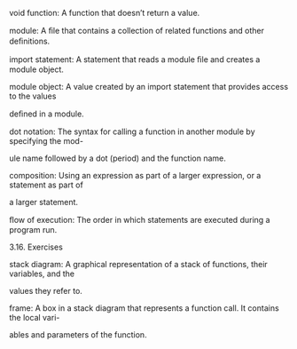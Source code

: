 void function: A function that doesn’t return a value.

module: A ﬁle that contains a collection of related functions and other deﬁnitions.

import statement: A statement that reads a module ﬁle and creates a module object.

module object: A value created by an import statement that provides access to the values

deﬁned in a module.

dot notation: The syntax for calling a function in another module by specifying the mod-

ule name followed by a dot (period) and the function name.

composition: Using an expression as part of a larger expression, or a statement as part of

a larger statement.

ﬂow of execution: The order in which statements are executed during a program run.

3.16. Exercises

stack diagram: A graphical representation of a stack of functions, their variables, and the

values they refer to.

frame: A box in a stack diagram that represents a function call. It contains the local vari-

ables and parameters of the function.
